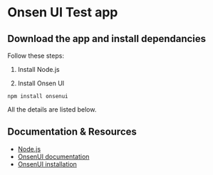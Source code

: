 # Onsen UI Test app

## Download the app and install dependancies

Follow these steps:

1. Install Node.js

2. Install Onsen UI
```
npm install onsenui
```

All the details are listed below.

## Documentation & Resources

* [Node.js](https://nodejs.org/en/)
* [OnsenUI documentation](https://onsen.io/v2/guide/)
* [OnsenUI installation](https://onsen.io/v2/guide/installation.html#installation)

